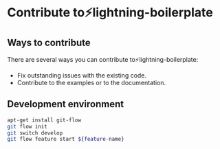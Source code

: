# Contribute to⚡lightning-boilerplate

## Ways to contribute

There are several ways you can contribute to⚡lightning-boilerplate:

* Fix outstanding issues with the existing code.
* Contribute to the examples or to the documentation.

## Development environment

```bash
apt-get install git-flow
git flow init
git switch develop
git flow feature start ${feature-name}
```
